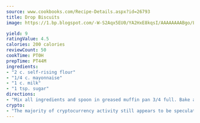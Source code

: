 ```yaml
---
source: www.cookbooks.com/Recipe-Details.aspx?id=26793
title: Drop Biscuits
image: https://1.bp.blogspot.com/-W-S2Aqx5EU0/YA2HxE8kqsI/AAAAAAAABgo/LNxJ2X_rvYgPNsplYMgQNjuwxaZ0e3pQQCLcBGAsYHQ/s320/17.png

yield: 9
ratingValue: 4.5
calories: 200 calories
reviewCount: 50
cookTime: PT0H
prepTime: PT44M
ingredients:
- "2 c. self-rising flour"
- "1/4 c. mayonnaise"
- "1 c. milk"
- "1 tsp. sugar"
directions:
- "Mix all ingredients and spoon in greased muffin pan 3/4 full. Bake at 350u00b0."
crypto:
- "The majority of cryptocurrency activity still appears to be speculative."
---
```

